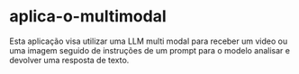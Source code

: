 # aplica-o-multimodal
Esta aplicação visa utilizar uma LLM multi modal para receber um video ou uma imagem seguido de instruções de um prompt para o modelo analisar e devolver uma resposta de texto.
